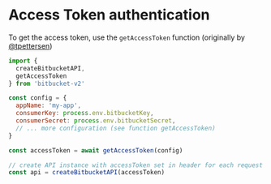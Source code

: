 # Access Token authentication

To get the access token, use the `getAccessToken` function (originally by [@tpettersen](https://bitbucket.org/tpettersen/bitbucket-auth-token/))

```js
import {
  createBitbucketAPI,
  getAccessToken
} from 'bitbucket-v2'

const config = {
  appName: 'my-app',
  consumerKey: process.env.bitbucketKey,
  consumerSecret: process.env.bitbucketSecret,
  // ... more configuration (see function getAccessToken)
}

const accessToken = await getAccessToken(config)

// create API instance with accessToken set in header for each request
const api = createBitbucketAPI(accessToken)
```
